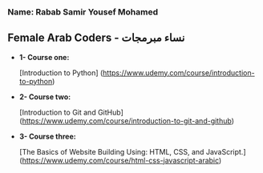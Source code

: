 ###  Name: Rabab Samir Yousef Mohamed
## Female Arab Coders - نساء مبرمجات



* __1- Course one:__

    [Introduction to Python]
(https://www.udemy.com/course/introduction-to-python)

* __2- Course two:__

    [Introduction to Git and GitHub]
(https://www.udemy.com/course/introduction-to-git-and-github)

* __3- Course three:__

    [The Basics of Website Building Using: HTML, CSS, and JavaScript.]
(https://www.udemy.com/course/html-css-javascript-arabic)
